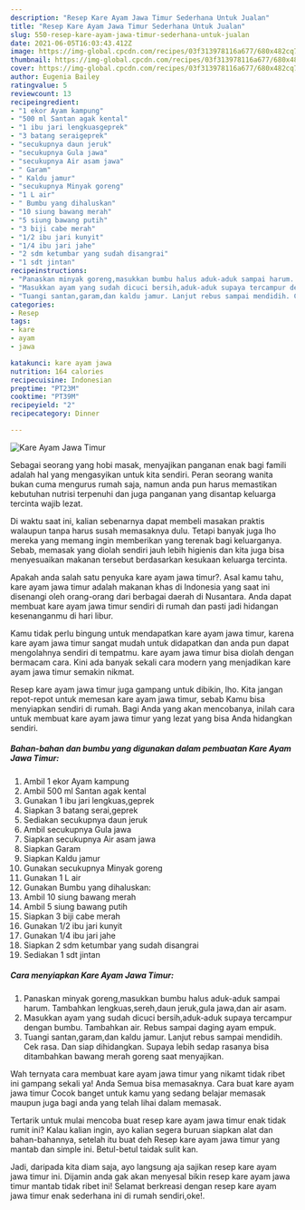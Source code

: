 ```yaml
---
description: "Resep Kare Ayam Jawa Timur Sederhana Untuk Jualan"
title: "Resep Kare Ayam Jawa Timur Sederhana Untuk Jualan"
slug: 550-resep-kare-ayam-jawa-timur-sederhana-untuk-jualan
date: 2021-06-05T16:03:43.412Z
image: https://img-global.cpcdn.com/recipes/03f313978116a677/680x482cq70/kare-ayam-jawa-timur-foto-resep-utama.jpg
thumbnail: https://img-global.cpcdn.com/recipes/03f313978116a677/680x482cq70/kare-ayam-jawa-timur-foto-resep-utama.jpg
cover: https://img-global.cpcdn.com/recipes/03f313978116a677/680x482cq70/kare-ayam-jawa-timur-foto-resep-utama.jpg
author: Eugenia Bailey
ratingvalue: 5
reviewcount: 13
recipeingredient:
- "1 ekor Ayam kampung"
- "500 ml Santan agak kental"
- "1 ibu jari lengkuasgeprek"
- "3 batang seraigeprek"
- "secukupnya daun jeruk"
- "secukupnya Gula jawa"
- "secukupnya Air asam jawa"
- " Garam"
- " Kaldu jamur"
- "secukupnya Minyak goreng"
- "1 L air"
- " Bumbu yang dihaluskan"
- "10 siung bawang merah"
- "5 siung bawang putih"
- "3 biji cabe merah"
- "1/2 ibu jari kunyit"
- "1/4 ibu jari jahe"
- "2 sdm ketumbar yang sudah disangrai"
- "1 sdt jintan"
recipeinstructions:
- "Panaskan minyak goreng,masukkan bumbu halus aduk-aduk sampai harum. Tambahkan lengkuas,sereh,daun jeruk,gula jawa,dan air asam."
- "Masukkan ayam yang sudah dicuci bersih,aduk‐aduk supaya tercampur dengan bumbu. Tambahkan air. Rebus sampai daging ayam empuk."
- "Tuangi santan,garam,dan kaldu jamur. Lanjut rebus sampai mendidih. Cek rasa. Dan siap dihidangkan. Supaya lebih sedap rasanya bisa ditambahkan bawang merah goreng saat menyajikan."
categories:
- Resep
tags:
- kare
- ayam
- jawa

katakunci: kare ayam jawa 
nutrition: 164 calories
recipecuisine: Indonesian
preptime: "PT23M"
cooktime: "PT39M"
recipeyield: "2"
recipecategory: Dinner

---
```



![Kare Ayam Jawa Timur](https://img-global.cpcdn.com/recipes/03f313978116a677/680x482cq70/kare-ayam-jawa-timur-foto-resep-utama.jpg)

Sebagai seorang yang hobi masak, menyajikan panganan enak bagi famili adalah hal yang mengasyikan untuk kita sendiri. Peran seorang  wanita bukan cuma mengurus rumah saja, namun anda pun harus memastikan kebutuhan nutrisi terpenuhi dan juga panganan yang disantap keluarga tercinta wajib lezat.

Di waktu  saat ini, kalian sebenarnya dapat membeli masakan praktis walaupun tanpa harus susah memasaknya dulu. Tetapi banyak juga lho mereka yang memang ingin memberikan yang terenak bagi keluarganya. Sebab, memasak yang diolah sendiri jauh lebih higienis dan kita juga bisa menyesuaikan makanan tersebut berdasarkan kesukaan keluarga tercinta. 



Apakah anda salah satu penyuka kare ayam jawa timur?. Asal kamu tahu, kare ayam jawa timur adalah makanan khas di Indonesia yang saat ini disenangi oleh orang-orang dari berbagai daerah di Nusantara. Anda dapat membuat kare ayam jawa timur sendiri di rumah dan pasti jadi hidangan kesenanganmu di hari libur.

Kamu tidak perlu bingung untuk mendapatkan kare ayam jawa timur, karena kare ayam jawa timur sangat mudah untuk didapatkan dan anda pun dapat mengolahnya sendiri di tempatmu. kare ayam jawa timur bisa diolah dengan bermacam cara. Kini ada banyak sekali cara modern yang menjadikan kare ayam jawa timur semakin nikmat.

Resep kare ayam jawa timur juga gampang untuk dibikin, lho. Kita jangan repot-repot untuk memesan kare ayam jawa timur, sebab Kamu bisa menyiapkan sendiri di rumah. Bagi Anda yang akan mencobanya, inilah cara untuk membuat kare ayam jawa timur yang lezat yang bisa Anda hidangkan sendiri.

<!--inarticleads1-->

##### Bahan-bahan dan bumbu yang digunakan dalam pembuatan Kare Ayam Jawa Timur:

1. Ambil 1 ekor Ayam kampung
1. Ambil 500 ml Santan agak kental
1. Gunakan 1 ibu jari lengkuas,geprek
1. Siapkan 3 batang serai,geprek
1. Sediakan secukupnya daun jeruk
1. Ambil secukupnya Gula jawa
1. Siapkan secukupnya Air asam jawa
1. Siapkan  Garam
1. Siapkan  Kaldu jamur
1. Gunakan secukupnya Minyak goreng
1. Gunakan 1 L air
1. Gunakan  Bumbu yang dihaluskan:
1. Ambil 10 siung bawang merah
1. Ambil 5 siung bawang putih
1. Siapkan 3 biji cabe merah
1. Gunakan 1/2 ibu jari kunyit
1. Gunakan 1/4 ibu jari jahe
1. Siapkan 2 sdm ketumbar yang sudah disangrai
1. Sediakan 1 sdt jintan




<!--inarticleads2-->

##### Cara menyiapkan Kare Ayam Jawa Timur:

1. Panaskan minyak goreng,masukkan bumbu halus aduk-aduk sampai harum. Tambahkan lengkuas,sereh,daun jeruk,gula jawa,dan air asam.
1. Masukkan ayam yang sudah dicuci bersih,aduk‐aduk supaya tercampur dengan bumbu. Tambahkan air. Rebus sampai daging ayam empuk.
1. Tuangi santan,garam,dan kaldu jamur. Lanjut rebus sampai mendidih. Cek rasa. Dan siap dihidangkan. Supaya lebih sedap rasanya bisa ditambahkan bawang merah goreng saat menyajikan.




Wah ternyata cara membuat kare ayam jawa timur yang nikamt tidak ribet ini gampang sekali ya! Anda Semua bisa memasaknya. Cara buat kare ayam jawa timur Cocok banget untuk kamu yang sedang belajar memasak maupun juga bagi anda yang telah lihai dalam memasak.

Tertarik untuk mulai mencoba buat resep kare ayam jawa timur enak tidak rumit ini? Kalau kalian ingin, ayo kalian segera buruan siapkan alat dan bahan-bahannya, setelah itu buat deh Resep kare ayam jawa timur yang mantab dan simple ini. Betul-betul taidak sulit kan. 

Jadi, daripada kita diam saja, ayo langsung aja sajikan resep kare ayam jawa timur ini. Dijamin anda gak akan menyesal bikin resep kare ayam jawa timur mantab tidak ribet ini! Selamat berkreasi dengan resep kare ayam jawa timur enak sederhana ini di rumah sendiri,oke!.

